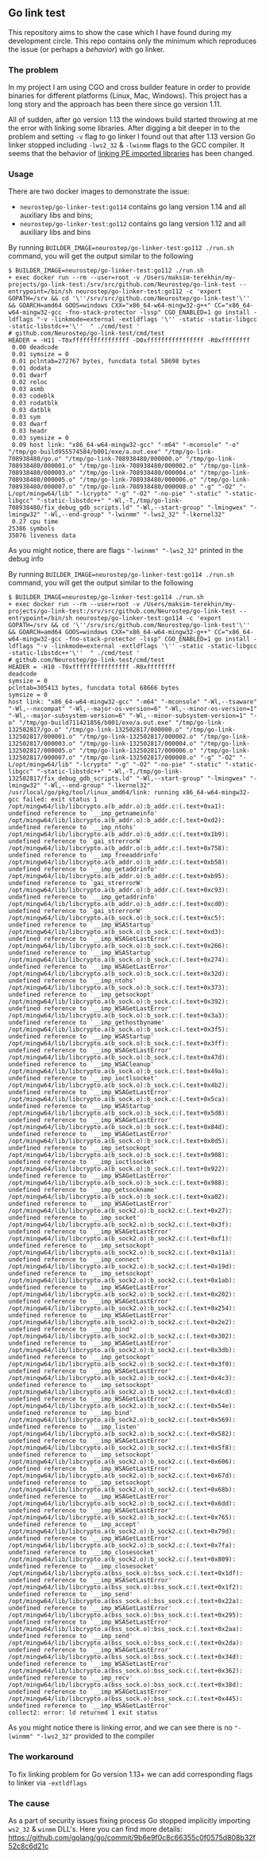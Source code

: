 ## Go link test

This repository aims to show the case which I have found during my development circle. This repo
contains only the minimum which reproduces the issue (or perhaps a *behavior*) with go linker. 

### The problem

In my project I am using CGO and cross builder feature in order to provide binaries for different
platforms (Linux, Mac, Windows). This project has a long story and the approach has been there
since go version 1.11.

All of sudden, after go version 1.13 the windows build started throwing at me the error with
linking some libraries. After digging a bit deeper in to the problem and setting `-v` flag to
go linker I found out that after 1.13 version Go linker stopped including `-lws2_32` & `-lwinmm`
flags to the GCC compiler. It seems that the behavior of [linking PE imported libraries](https://github.com/golang/go/blob/0f47c12a29e6277c8139e8d4f5a45272e437fe6e/src/cmd/link/internal/ld/lib.go#L1660) has been
changed.

### Usage

There are two docker images to demonstrate the issue:

 - `neurostep/go-linker-test:go114` contains go lang version 1.14 and all auxiliary libs and bins;
 - `neurostep/go-linker-test:go112` contains go lang version 1.12 and all auxiliary libs and bins
 
 By running `BUILDER_IMAGE=neurostep/go-linker-test:go112 ./run.sh` command, you will get
 the output similar to the following
 
 ```
 $ BUILDER_IMAGE=neurostep/go-linker-test:go112 ./run.sh 
 + exec docker run --rm --user=root -v /Users/maksim-terekhin/my-projects/go-link-test:/srv/src/github.com/Neurostep/go-link-test --entrypoint=/bin/sh neurostep/go-linker-test:go112 -c 'export GOPATH=/srv && cd '\''/srv/src/github.com/Neurostep/go-link-test'\'' && GOARCH=amd64 GOOS=windows CXX="x86_64-w64-mingw32-g++" CC="x86_64-w64-mingw32-gcc -fno-stack-protector -lssp" CGO_ENABLED=1 go install -ldflags "-v -linkmode=external -extldflags '\'' -static -static-libgcc -static-libstdc++'\''  " ./cmd/test '
 # github.com/Neurostep/go-link-test/cmd/test
 HEADER = -H11 -T0xffffffffffffffff -D0xffffffffffffffff -R0xffffffff
  0.00 deadcode
  0.01 symsize = 0
  0.01 pclntab=272767 bytes, funcdata total 58698 bytes
  0.01 dodata
  0.01 dwarf
  0.02 reloc
  0.03 asmb
  0.03 codeblk
  0.03 rodatblk
  0.03 datblk
  0.03 sym
  0.03 dwarf
  0.03 headr
  0.03 symsize = 0
  0.09 host link: "x86_64-w64-mingw32-gcc" "-m64" "-mconsole" "-o" "/tmp/go-build955574584/b001/exe/a.out.exe" "/tmp/go-link-708938480/go.o" "/tmp/go-link-708938480/000000.o" "/tmp/go-link-708938480/000001.o" "/tmp/go-link-708938480/000002.o" "/tmp/go-link-708938480/000003.o" "/tmp/go-link-708938480/000004.o" "/tmp/go-link-708938480/000005.o" "/tmp/go-link-708938480/000006.o" "/tmp/go-link-708938480/000007.o" "/tmp/go-link-708938480/000008.o" "-g" "-O2" "-L/opt/mingw64/lib" "-lcrypto" "-g" "-O2" "-no-pie" "-static" "-static-libgcc" "-static-libstdc++" "-Wl,-T,/tmp/go-link-708938480/fix_debug_gdb_scripts.ld" "-Wl,--start-group" "-lmingwex" "-lmingw32" "-Wl,--end-group" "-lwinmm" "-lws2_32" "-lkernel32"
  0.27 cpu time
 25386 symbols
 35076 liveness data

 ```

As you might notice, there are flags `"-lwinmm" "-lws2_32"` printed in the debug info

By running `BUILDER_IMAGE=neurostep/go-linker-test:go114 ./run.sh` command, you will get
the output similar to the following

```
$ BUILDER_IMAGE=neurostep/go-linker-test:go114 ./run.sh
+ exec docker run --rm --user=root -v /Users/maksim-terekhin/my-projects/go-link-test:/srv/src/github.com/Neurostep/go-link-test --entrypoint=/bin/sh neurostep/go-linker-test:go114 -c 'export GOPATH=/srv && cd '\''/srv/src/github.com/Neurostep/go-link-test'\'' && GOARCH=amd64 GOOS=windows CXX="x86_64-w64-mingw32-g++" CC="x86_64-w64-mingw32-gcc -fno-stack-protector -lssp" CGO_ENABLED=1 go install -ldflags "-v -linkmode=external -extldflags '\'' -static -static-libgcc -static-libstdc++'\''  " ./cmd/test '
# github.com/Neurostep/go-link-test/cmd/test
HEADER = -H10 -T0xffffffffffffffff -R0xffffffff
deadcode
symsize = 0
pclntab=305413 bytes, funcdata total 68666 bytes
symsize = 0
host link: "x86_64-w64-mingw32-gcc" "-m64" "-mconsole" "-Wl,--tsaware" "-Wl,--nxcompat" "-Wl,--major-os-version=6" "-Wl,--minor-os-version=1" "-Wl,--major-subsystem-version=6" "-Wl,--minor-subsystem-version=1" "-o" "/tmp/go-build711421856/b001/exe/a.out.exe" "/tmp/go-link-132502817/go.o" "/tmp/go-link-132502817/000000.o" "/tmp/go-link-132502817/000001.o" "/tmp/go-link-132502817/000002.o" "/tmp/go-link-132502817/000003.o" "/tmp/go-link-132502817/000004.o" "/tmp/go-link-132502817/000005.o" "/tmp/go-link-132502817/000006.o" "/tmp/go-link-132502817/000007.o" "/tmp/go-link-132502817/000008.o" "-g" "-O2" "-L/opt/mingw64/lib" "-lcrypto" "-g" "-O2" "-no-pie" "-static" "-static-libgcc" "-static-libstdc++" "-Wl,-T,/tmp/go-link-132502817/fix_debug_gdb_scripts.ld" "-Wl,--start-group" "-lmingwex" "-lmingw32" "-Wl,--end-group" "-lkernel32"
/usr/local/go/pkg/tool/linux_amd64/link: running x86_64-w64-mingw32-gcc failed: exit status 1
/opt/mingw64/lib/libcrypto.a(b_addr.o):b_addr.c:(.text+0xa1): undefined reference to `__imp_getnameinfo'
/opt/mingw64/lib/libcrypto.a(b_addr.o):b_addr.c:(.text+0xd2): undefined reference to `__imp_ntohs'
/opt/mingw64/lib/libcrypto.a(b_addr.o):b_addr.c:(.text+0x1b9): undefined reference to `gai_strerrorW'
/opt/mingw64/lib/libcrypto.a(b_addr.o):b_addr.c:(.text+0x758): undefined reference to `__imp_freeaddrinfo'
/opt/mingw64/lib/libcrypto.a(b_addr.o):b_addr.c:(.text+0xb58): undefined reference to `__imp_getaddrinfo'
/opt/mingw64/lib/libcrypto.a(b_addr.o):b_addr.c:(.text+0xb95): undefined reference to `gai_strerrorW'
/opt/mingw64/lib/libcrypto.a(b_addr.o):b_addr.c:(.text+0xc93): undefined reference to `__imp_getaddrinfo'
/opt/mingw64/lib/libcrypto.a(b_addr.o):b_addr.c:(.text+0xcd0): undefined reference to `gai_strerrorW'
/opt/mingw64/lib/libcrypto.a(b_sock.o):b_sock.c:(.text+0xc5): undefined reference to `__imp_WSAStartup'
/opt/mingw64/lib/libcrypto.a(b_sock.o):b_sock.c:(.text+0xd3): undefined reference to `__imp_WSAGetLastError'
/opt/mingw64/lib/libcrypto.a(b_sock.o):b_sock.c:(.text+0x266): undefined reference to `__imp_WSAStartup'
/opt/mingw64/lib/libcrypto.a(b_sock.o):b_sock.c:(.text+0x274): undefined reference to `__imp_WSAGetLastError'
/opt/mingw64/lib/libcrypto.a(b_sock.o):b_sock.c:(.text+0x32d): undefined reference to `__imp_ntohs'
/opt/mingw64/lib/libcrypto.a(b_sock.o):b_sock.c:(.text+0x373): undefined reference to `__imp_getsockopt'
/opt/mingw64/lib/libcrypto.a(b_sock.o):b_sock.c:(.text+0x392): undefined reference to `__imp_WSAGetLastError'
/opt/mingw64/lib/libcrypto.a(b_sock.o):b_sock.c:(.text+0x3a3): undefined reference to `__imp_gethostbyname'
/opt/mingw64/lib/libcrypto.a(b_sock.o):b_sock.c:(.text+0x3f5): undefined reference to `__imp_WSAStartup'
/opt/mingw64/lib/libcrypto.a(b_sock.o):b_sock.c:(.text+0x3ff): undefined reference to `__imp_WSAGetLastError'
/opt/mingw64/lib/libcrypto.a(b_sock.o):b_sock.c:(.text+0x47d): undefined reference to `__imp_WSACleanup'
/opt/mingw64/lib/libcrypto.a(b_sock.o):b_sock.c:(.text+0x49a): undefined reference to `__imp_ioctlsocket'
/opt/mingw64/lib/libcrypto.a(b_sock.o):b_sock.c:(.text+0x4b2): undefined reference to `__imp_WSAGetLastError'
/opt/mingw64/lib/libcrypto.a(b_sock.o):b_sock.c:(.text+0x5ca): undefined reference to `__imp_WSAStartup'
/opt/mingw64/lib/libcrypto.a(b_sock.o):b_sock.c:(.text+0x5d8): undefined reference to `__imp_WSAGetLastError'
/opt/mingw64/lib/libcrypto.a(b_sock.o):b_sock.c:(.text+0x84d): undefined reference to `__imp_WSAGetLastError'
/opt/mingw64/lib/libcrypto.a(b_sock.o):b_sock.c:(.text+0x8d5): undefined reference to `__imp_setsockopt'
/opt/mingw64/lib/libcrypto.a(b_sock.o):b_sock.c:(.text+0x908): undefined reference to `__imp_ioctlsocket'
/opt/mingw64/lib/libcrypto.a(b_sock.o):b_sock.c:(.text+0x922): undefined reference to `__imp_WSAGetLastError'
/opt/mingw64/lib/libcrypto.a(b_sock.o):b_sock.c:(.text+0x988): undefined reference to `__imp_getsockname'
/opt/mingw64/lib/libcrypto.a(b_sock.o):b_sock.c:(.text+0xa02): undefined reference to `__imp_WSAGetLastError'
/opt/mingw64/lib/libcrypto.a(b_sock2.o):b_sock2.c:(.text+0x27): undefined reference to `__imp_socket'
/opt/mingw64/lib/libcrypto.a(b_sock2.o):b_sock2.c:(.text+0x3f): undefined reference to `__imp_WSAGetLastError'
/opt/mingw64/lib/libcrypto.a(b_sock2.o):b_sock2.c:(.text+0xf1): undefined reference to `__imp_setsockopt'
/opt/mingw64/lib/libcrypto.a(b_sock2.o):b_sock2.c:(.text+0x11a): undefined reference to `__imp_connect'
/opt/mingw64/lib/libcrypto.a(b_sock2.o):b_sock2.c:(.text+0x19d): undefined reference to `__imp_setsockopt'
/opt/mingw64/lib/libcrypto.a(b_sock2.o):b_sock2.c:(.text+0x1ab): undefined reference to `__imp_WSAGetLastError'
/opt/mingw64/lib/libcrypto.a(b_sock2.o):b_sock2.c:(.text+0x202): undefined reference to `__imp_WSAGetLastError'
/opt/mingw64/lib/libcrypto.a(b_sock2.o):b_sock2.c:(.text+0x254): undefined reference to `__imp_WSAGetLastError'
/opt/mingw64/lib/libcrypto.a(b_sock2.o):b_sock2.c:(.text+0x2e2): undefined reference to `__imp_bind'
/opt/mingw64/lib/libcrypto.a(b_sock2.o):b_sock2.c:(.text+0x302): undefined reference to `__imp_WSAGetLastError'
/opt/mingw64/lib/libcrypto.a(b_sock2.o):b_sock2.c:(.text+0x3db): undefined reference to `__imp_getsockopt'
/opt/mingw64/lib/libcrypto.a(b_sock2.o):b_sock2.c:(.text+0x3f0): undefined reference to `__imp_WSAGetLastError'
/opt/mingw64/lib/libcrypto.a(b_sock2.o):b_sock2.c:(.text+0x4c3): undefined reference to `__imp_setsockopt'
/opt/mingw64/lib/libcrypto.a(b_sock2.o):b_sock2.c:(.text+0x4cd): undefined reference to `__imp_WSAGetLastError'
/opt/mingw64/lib/libcrypto.a(b_sock2.o):b_sock2.c:(.text+0x54e): undefined reference to `__imp_bind'
/opt/mingw64/lib/libcrypto.a(b_sock2.o):b_sock2.c:(.text+0x569): undefined reference to `__imp_listen'
/opt/mingw64/lib/libcrypto.a(b_sock2.o):b_sock2.c:(.text+0x582): undefined reference to `__imp_WSAGetLastError'
/opt/mingw64/lib/libcrypto.a(b_sock2.o):b_sock2.c:(.text+0x5f8): undefined reference to `__imp_setsockopt'
/opt/mingw64/lib/libcrypto.a(b_sock2.o):b_sock2.c:(.text+0x606): undefined reference to `__imp_WSAGetLastError'
/opt/mingw64/lib/libcrypto.a(b_sock2.o):b_sock2.c:(.text+0x67d): undefined reference to `__imp_setsockopt'
/opt/mingw64/lib/libcrypto.a(b_sock2.o):b_sock2.c:(.text+0x68b): undefined reference to `__imp_WSAGetLastError'
/opt/mingw64/lib/libcrypto.a(b_sock2.o):b_sock2.c:(.text+0x6dd): undefined reference to `__imp_WSAGetLastError'
/opt/mingw64/lib/libcrypto.a(b_sock2.o):b_sock2.c:(.text+0x765): undefined reference to `__imp_accept'
/opt/mingw64/lib/libcrypto.a(b_sock2.o):b_sock2.c:(.text+0x79d): undefined reference to `__imp_WSAGetLastError'
/opt/mingw64/lib/libcrypto.a(b_sock2.o):b_sock2.c:(.text+0x7fa): undefined reference to `__imp_closesocket'
/opt/mingw64/lib/libcrypto.a(b_sock2.o):b_sock2.c:(.text+0x809): undefined reference to `__imp_closesocket'
/opt/mingw64/lib/libcrypto.a(bss_sock.o):bss_sock.c:(.text+0x1df): undefined reference to `__imp_WSASetLastError'
/opt/mingw64/lib/libcrypto.a(bss_sock.o):bss_sock.c:(.text+0x1f2): undefined reference to `__imp_send'
/opt/mingw64/lib/libcrypto.a(bss_sock.o):bss_sock.c:(.text+0x22a): undefined reference to `__imp_WSAGetLastError'
/opt/mingw64/lib/libcrypto.a(bss_sock.o):bss_sock.c:(.text+0x295): undefined reference to `__imp_WSASetLastError'
/opt/mingw64/lib/libcrypto.a(bss_sock.o):bss_sock.c:(.text+0x2aa): undefined reference to `__imp_send'
/opt/mingw64/lib/libcrypto.a(bss_sock.o):bss_sock.c:(.text+0x2da): undefined reference to `__imp_WSAGetLastError'
/opt/mingw64/lib/libcrypto.a(bss_sock.o):bss_sock.c:(.text+0x34d): undefined reference to `__imp_WSASetLastError'
/opt/mingw64/lib/libcrypto.a(bss_sock.o):bss_sock.c:(.text+0x362): undefined reference to `__imp_recv'
/opt/mingw64/lib/libcrypto.a(bss_sock.o):bss_sock.c:(.text+0x38d): undefined reference to `__imp_WSAGetLastError'
/opt/mingw64/lib/libcrypto.a(bss_sock.o):bss_sock.c:(.text+0x445): undefined reference to `__imp_WSAGetLastError'
collect2: error: ld returned 1 exit status
```

As you might notice there is linking error, and we can see there is no `"-lwinmm" "-lws2_32"`
provided to the compiler

### The workaround

To fix linking problem for Go version 1.13+ we can add corresponding flags to linker via `-extldflags`

### The cause

As a part of security issues fixing process Go stopped implicitly importing `ws2_32` & `winmm` DLL's. Here you can find more details: https://github.com/golang/go/commit/9b6e9f0c8c66355c0f0575d808b32f52c8c6d21c
